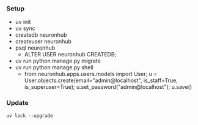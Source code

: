 ### Setup

- uv init
- uv sync
- createdb neuronhub
- createuser neuronhub
- psql neuronhub
  - ALTER USER neuronhub CREATEDB;
- uv run python manage.py migrate
- uv run python manage.py shell
  - from neuronhub.apps.users.models import User; u = User.objects.create(email="admin@localhost", is_staff=True, is_superuser=True); u.set_password("admin@localhost"); u.save()

### Update
```
uv lock --upgrade
```
